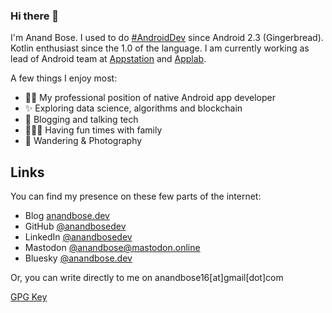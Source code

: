 ### Hi there 👋

<!--
**anandbosedev/anandbosedev** is a ✨ _special_ ✨ repository because its `README.md` (this file) appears on your GitHub profile.

Here are some ideas to get you started:

- 🔭 I’m currently working on ...
- 🌱 I’m currently learning ...
- 👯 I’m looking to collaborate on ...
- 🤔 I’m looking for help with ...
- 💬 Ask me about ...
- 📫 How to reach me: ...
- 😄 Pronouns: ...
- ⚡ Fun fact: ...
-->

I'm Anand Bose. I used to do [#AndroidDev](https://anandbose.dev/tag/AndroidDev/) since Android 2.3 (Gingerbread). Kotlin enthusiast since the 1.0 of the language. I am currently working as lead of Android team at [Appstation](https://appstation.in) and [Applab](https://applab.qa).

A few things I enjoy most:
* 🧑‍💻 My professional position of native Android app developer
* ✨ Exploring data science, algorithms and blockchain
* 🧵 Blogging and talking tech
* 👨‍👩‍👦 Having fun times with family
* 📸 Wandering & Photography

## Links

You can find my presence on these few parts of the internet:

* Blog [anandbose.dev](https://anandbose.dev)
* GitHub [@anandbosedev](https://github.com/anandbosedev)
* LinkedIn [@anandbosedev](https://linkedin.com/in/anandbosedev)
* Mastodon [@anandbose@mastodon.online](https://mastodon.online/@anandbose)
* Bluesky [@anandbose.dev](https://bsky.app/profile/anandbose.dev)

Or, you can write directly to me on anandbose16[at]gmail[dot]com

[GPG Key](./gpgkey.txt)